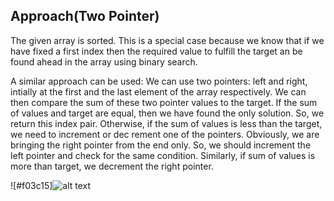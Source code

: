 ## Approach(Two Pointer)

The given array is sorted. This is a special case because we know that if we have fixed a first index then the required value to fulfill the target an be found ahead in the array using binary search. 

A similar approach can be used: We can use two pointers: left and right, intially at the first and the last element of the array respectively. We can then compare the sum of these two pointer values to the target. If the sum of values and target are equal, then we have found the only solution. So, we return this index pair. Otherwise, if the sum of values is less than the target, we need to increment or dec rement one of the pointers. Obviously, we are bringing the right pointer from the end only. So, we should increment the left pointer and check for the same condition. Similarly, if sum of values is more than target, we decrement the right pointer.

![#f03c15]![alt text](https://www.tutorialcup.com/wp-content/uploads/2020/12/targetSum-e1607845835473.png?ezimgfmt=rs:607x336/rscb41/ng:webp/ngcb41)